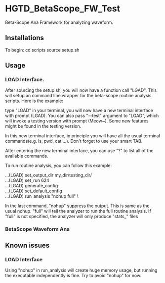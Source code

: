 # HGTD_BetaScope_FW_Test
Beta-Scope Ana Framework for analyzing waveform.

## Installations
To begin:
   cd scripts
   source setup.sh

## Usage

### LGAD Interface.
After sourcing the setup.sh, you will now have a function call "LGAD".
This will setup an command line wrapper for the beta-scope routine analysis scripts. Here is the example:

type "LGAD" in your terminal, you will now have a new terminal interface with prompt (LGAD).
You can also pass "--test" argument to "LGAD", which will invoke a testing version with prompt (Meow~). Some new features might be found in the testing version.

In this new terminal interface, in principle you will have all the usual terminal commands(e.g. ls, pwd, cat ...). Don't forget to use your smart TAB.

After entering the new terminal interface, you can use "?" to list all of the available commands.

To run routine analysis, you can follow this example:

...(LGAD) set_output_dir my_dir/testing_dir/ \
...(LGAD) set_run 624 \
...(LGAD) generate_config \
...(LGAD) set_default_config \
...(LGAD) run_analysis "nohup full" \

In the last command, "nohup" suppress the output. This is same as the usual nohup. "full" will tell the analyzer to run the full routine analysis.
If "full" is not specified, the analyzer will only produce "stats_" files

### BetaScope Waveform Ana


## Known issues

### LGAD Interface
Using "nohup" in run_analysis will create huge memory usage, but running the executable independently is fine. Try to avoid "nohup" for now.
